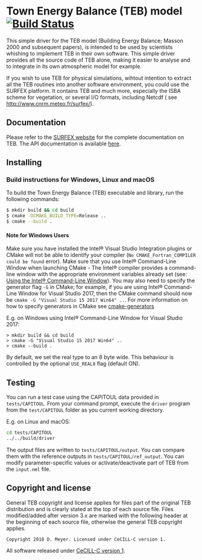 # Town Energy Balance (TEB) model [![Build Status](https://travis-ci.com/dmey/teb-model.svg?token=3tqUbxqJuLtozjxqDymC&branch=master)](https://travis-ci.com/dmey/teb-model)

This simple driver for the TEB model (Building Energy Balance; Masson 2000 and subsequent papers), is intended to be used by scientists whishing to implement TEB in their own software. This simple driver provides all the source code of TEB alone, making it easier to analyse and to integrate in its own atmospheric model for example.

If you wish to use TEB for physical simulations, wihtout intention to extract all the TEB routines into another software environment, you could use the SURFEX platform. It contains TEB and much more, especially the ISBA scheme for vegetation, or several I/O formats, including Netcdf ( see http://www.cnrm.meteo.fr/surfex/).


## Documentation

Please refer to the [SURFEX website](http://www.umr-cnrm.fr/surfex/IMG/pdf/surfex_scidoc_v8.1.pdf) for the complete documentation on TEB. The API documentation is available [here](https://dmey.github.io/teb-model).

## Installing


### Build instructions for Windows, Linux and macOS

To build the Town Energy Balance (TEB) executable and library, run the following commands:

```bash
$ mkdir build && cd build
$ cmake -DCMAKE_BUILD_TYPE=Release ..
$ cmake --build .
```


#### Note for Windows Users

Make sure you have installed the Intel® Visual Studio Integration plugins or CMake will not be able to identify your compiler (`No CMAKE_Fortran_COMPILER could be found` error).
Make sure that you use Intel® Command-Line Window when launching CMake - The Intel® compiler provides a command-line window with the appropriate environment variables already set (see: [Using the Intel® Command-Line Window](https://software.intel.com/en-us/node/522358)).
You may also need to specify the generator flag `-G` in CMake; for example, if you are using Intel® Command-Line Window for Visual Studio 2017, then the CMake command should now be `cmake -G "Visual Studio 15 2017 Win64" ..`. For more information on how to specify generators in CMake see [cmake-generators](https://cmake.org/cmake/help/latest/manual/cmake-generators.7.html#visual-studio-generators)

E.g. on Windows using Intel® Command-Line Window for Visual Studio 2017:

```
> mkdir build && cd build
> cmake -G "Visual Studio 15 2017 Win64" ..
> cmake --build .
```

By default, we set the real type to an 8 byte wide. This behaviour is controlled by the optional `USE_REAL8` flag (default ON).

## Testing

You can run a test case using the CAPITOUL data provided in `tests/CAPITOUL`. From your command prompt, execute the `driver` program from the `test/CAPITOUL` folder as you current working directory.

E.g. on Linux and macOS:

``` bash
cd tests/CAPITOUL
../../build/driver
```

The output files are written to `tests/CAPITOUL/output`. You can compare them with the reference outputs in `tests/CAPITOUL/ref_output`. You can modify parameter-specific values or activate/deactivate part of TEB from the `input.nml` file.


## Copyright and license

General TEB copyright and license applies for files part of the original TEB distribution and is clearly stated at the top of each source file. Files modified/added after version 3.x are marked with the following header at the beginning of each source file, otherwise the general TEB copyright applies.

```
Copyright 2018 D. Meyer. Licensed under CeCILL-C version 1.

```

All software released under [CeCILL-C version 1](Licence_CeCILL-C_V1-en.txt).
